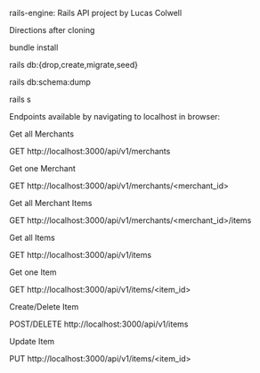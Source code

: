 rails-engine: Rails API project by Lucas Colwell

Directions after cloning

bundle install

rails db:{drop,create,migrate,seed}

rails db:schema:dump

rails s

Endpoints available by navigating to localhost in browser:

Get all Merchants

GET http://localhost:3000/api/v1/merchants

Get one Merchant

GET http://localhost:3000/api/v1/merchants/<merchant_id>

Get all Merchant Items

GET http://localhost:3000/api/v1/merchants/<merchant_id>/items

Get all Items

GET http://localhost:3000/api/v1/items

Get one Item

GET http://localhost:3000/api/v1/items/<item_id>

Create/Delete Item

POST/DELETE http://localhost:3000/api/v1/items

Update Item

PUT http://localhost:3000/api/v1/items/<item_id>
